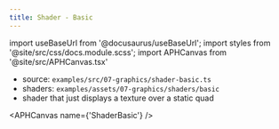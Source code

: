 ```yaml
---
title: Shader - Basic
---
```


import useBaseUrl from '@docusaurus/useBaseUrl';
import styles from '@site/src/css/docs.module.scss';
import APHCanvas from '@site/src/APHCanvas.tsx'

- source: `examples/src/07-graphics/shader-basic.ts`
- shaders: `examples/assets/07-graphics/shaders/basic`
- shader that just displays a texture over a static quad

<APHCanvas name={'ShaderBasic'} />

